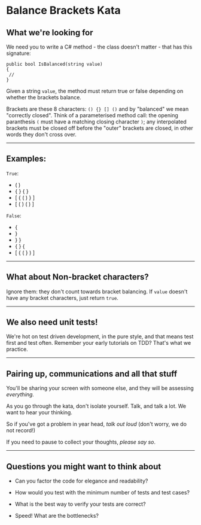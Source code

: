 # Balance Brackets Kata

## What we're looking for

We need you to write a C# method - the class doesn't matter - that has this signature:

```
public bool IsBalanced(string value)
{
 // 
}
```

Given a string ``value``, the method must return true or false depending on whether the brackets balance.


Brackets are these 8 characters: ``() {} [] ()`` and by "balanced" we mean "correctly closed". Think of a parameterised method call: the opening paranthesis ``(`` must have a matching closing character ``)``; any interpolated brackets must be closed off before the "outer" brackets are closed, in other words they don't cross over.

---

## Examples:

``True``:

- ( )
- { } { }
- [ { ( ) } ]
- [ ( ) ( ) ]

``False``:

- {
- }
- } }
- { } {
- [ { ( } ) ]

---

## What about Non-bracket characters?

Ignore them: they don't count towards bracket balancing. If ``value`` doesn't have any bracket characters, just return ``true``.

---

## We also need unit tests!

We're hot on test driven development, in the pure style, and that means test first and test often. Remember your early tutorials on TDD? That's what we practice.

---

## Pairing up, communications and all that stuff

You'll be sharing your screen with someone else, and they will be assessing *everything.*

As you go through the kata, don't isolate yourself. Talk, and talk a lot. We want to hear your thinking. 

So if you've got a problem in year head, *talk out loud* (don't worry, we do not record!)

If you need to pause to collect your thoughts, *please say so*. 

---

## Questions you might want to think about

* Can you factor the code for elegance and readability?

* How would you test with the minimum number of tests and test cases?

* What is the best way to verify your tests are correct?

* Speed! What are the bottlenecks?